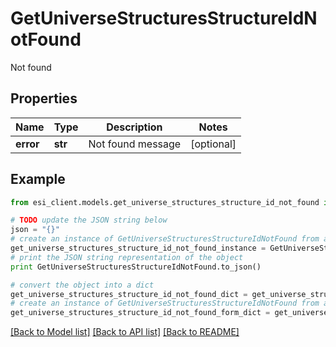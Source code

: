 # GetUniverseStructuresStructureIdNotFound

Not found

## Properties

Name | Type | Description | Notes
------------ | ------------- | ------------- | -------------
**error** | **str** | Not found message | [optional] 

## Example

```python
from esi_client.models.get_universe_structures_structure_id_not_found import GetUniverseStructuresStructureIdNotFound

# TODO update the JSON string below
json = "{}"
# create an instance of GetUniverseStructuresStructureIdNotFound from a JSON string
get_universe_structures_structure_id_not_found_instance = GetUniverseStructuresStructureIdNotFound.from_json(json)
# print the JSON string representation of the object
print GetUniverseStructuresStructureIdNotFound.to_json()

# convert the object into a dict
get_universe_structures_structure_id_not_found_dict = get_universe_structures_structure_id_not_found_instance.to_dict()
# create an instance of GetUniverseStructuresStructureIdNotFound from a dict
get_universe_structures_structure_id_not_found_form_dict = get_universe_structures_structure_id_not_found.from_dict(get_universe_structures_structure_id_not_found_dict)
```
[[Back to Model list]](../README.md#documentation-for-models) [[Back to API list]](../README.md#documentation-for-api-endpoints) [[Back to README]](../README.md)


